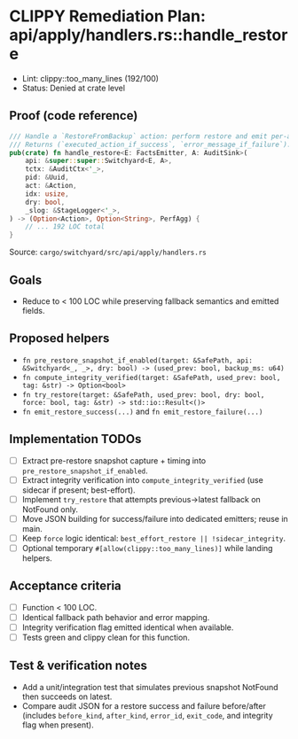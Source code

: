 # CLIPPY Remediation Plan: api/apply/handlers.rs::handle_restore

- Lint: clippy::too_many_lines (192/100)
- Status: Denied at crate level

## Proof (code reference)

```rust
/// Handle a `RestoreFromBackup` action: perform restore and emit per-action facts.
/// Returns (`executed_action_if_success`, `error_message_if_failure`).
pub(crate) fn handle_restore<E: FactsEmitter, A: AuditSink>(
    api: &super::super::Switchyard<E, A>,
    tctx: &AuditCtx<'_>,
    pid: &Uuid,
    act: &Action,
    idx: usize,
    dry: bool,
    _slog: &StageLogger<'_>,
) -> (Option<Action>, Option<String>, PerfAgg) {
    // ... 192 LOC total
}
```

Source: `cargo/switchyard/src/api/apply/handlers.rs`

## Goals

- Reduce to < 100 LOC while preserving fallback semantics and emitted fields.

## Proposed helpers

- `fn pre_restore_snapshot_if_enabled(target: &SafePath, api: &Switchyard<_, _>, dry: bool) -> (used_prev: bool, backup_ms: u64)`
- `fn compute_integrity_verified(target: &SafePath, used_prev: bool, tag: &str) -> Option<bool>`
- `fn try_restore(target: &SafePath, used_prev: bool, dry: bool, force: bool, tag: &str) -> std::io::Result<()>`
- `fn emit_restore_success(...)` and `fn emit_restore_failure(...)`

## Implementation TODOs

- [ ] Extract pre-restore snapshot capture + timing into `pre_restore_snapshot_if_enabled`.
- [ ] Extract integrity verification into `compute_integrity_verified` (use sidecar if present; best-effort).
- [ ] Implement `try_restore` that attempts previous→latest fallback on NotFound only.
- [ ] Move JSON building for success/failure into dedicated emitters; reuse in main.
- [ ] Keep `force` logic identical: `best_effort_restore || !sidecar_integrity`.
- [ ] Optional temporary `#[allow(clippy::too_many_lines)]` while landing helpers.

## Acceptance criteria

- [ ] Function < 100 LOC.
- [ ] Identical fallback path behavior and error mapping.
- [ ] Integrity verification flag emitted identical when available.
- [ ] Tests green and clippy clean for this function.

## Test & verification notes

- Add a unit/integration test that simulates previous snapshot NotFound then succeeds on latest.
- Compare audit JSON for a restore success and failure before/after (includes `before_kind`, `after_kind`, `error_id`, `exit_code`, and integrity flag when present).
